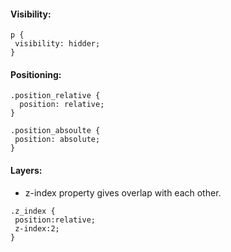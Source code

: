 #### Visibility:

```
p {
 visibility: hidder;
}
```


#### Positioning:

```
.position_relative {
  position: relative;
}

.position_absoulte {
 position: absolute;
}
```

#### Layers:

* z-index property gives overlap with each other.

```
.z_index {
 position:relative;
 z-index:2;
}
```